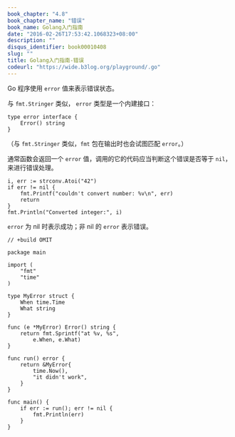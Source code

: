 ```yaml
---
book_chapter: "4.8"
book_chapter_name: "错误"
book_name: Golang入门指南
date: "2016-02-26T17:53:42.1068323+08:00"
description: ""
disqus_identifier: book00010408
slug: ""
title: Golang入门指南-错误
codeurl: "https://wide.b3log.org/playground/.go"
---
```





Go 程序使用 `error` 值来表示错误状态。 

与 `fmt.Stringer` 类似， `error` 类型是一个内建接口：

	type error interface {
		Error() string
	}

（与 `fmt.Stringer` 类似，`fmt` 包在输出时也会试图匹配 `error`。）

通常函数会返回一个 `error` 值，调用的它的代码应当判断这个错误是否等于 `nil`，
来进行错误处理。

	i, err := strconv.Atoi("42")
	if err != nil {
		fmt.Printf("couldn't convert number: %v\n", err)
		return
	}
	fmt.Println("Converted integer:", i)

`error` 为 nil 时表示成功；非 nil 的 `error` 表示错误。

```
// +build OMIT

package main

import (
	"fmt"
	"time"
)

type MyError struct {
	When time.Time
	What string
}

func (e *MyError) Error() string {
	return fmt.Sprintf("at %v, %s",
		e.When, e.What)
}

func run() error {
	return &MyError{
		time.Now(),
		"it didn't work",
	}
}

func main() {
	if err := run(); err != nil {
		fmt.Println(err)
	}
}

```

